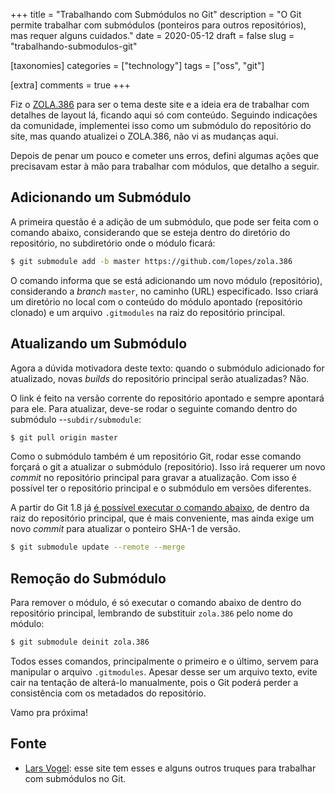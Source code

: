 +++
title = "Trabalhando com Submódulos no Git"
description = "O Git permite trabalhar com submódulos (ponteiros para outros repositórios), mas requer alguns cuidados."
date = 2020-05-12
draft = false
slug = "trabalhando-submodulos-git"

[taxonomies]
categories = ["technology"]
tags = ["oss", "git"]

[extra]
comments = true
+++

Fiz o [ZOLA.386](https://github.com/lopes/zola.386) para ser o tema deste site e a ideia era de trabalhar com detalhes de layout lá, ficando aqui só com conteúdo.  Seguindo indicações da comunidade, implementei isso como um submódulo do repositório do site, mas quando atualizei o ZOLA.386, não vi as mudanças aqui.

Depois de penar um pouco e cometer uns erros, defini algumas ações que precisavam estar à mão para trabalhar com módulos, que detalho a seguir.

## Adicionando um Submódulo

A primeira questão é a adição de um submódulo, que pode ser feita com o comando abaixo, considerando que se esteja dentro do diretório do repositório, no subdiretório onde o módulo ficará:

```bash
$ git submodule add -b master https://github.com/lopes/zola.386
```

O comando informa que se está adicionando um novo módulo (repositório), considerando a *branch* `master`, no caminho (URL) especificado.  Isso criará um diretório no local com o conteúdo do módulo apontado (repositório clonado) e um arquivo `.gitmodules` na raiz do repositório principal.

## Atualizando um Submódulo

Agora a dúvida motivadora deste texto: quando o submódulo adicionado for atualizado, novas *builds* do repositório principal serão atualizadas?  Não.

O link é feito na versão corrente do repositório apontado e sempre apontará para ele.  Para atualizar, deve-se rodar o seguinte comando dentro do submódulo --`subdir/submodule`:

```bash
$ git pull origin master
```

Como o submódulo também é um repositório Git, rodar esse comando forçará o git a atualizar o submódulo (repositório).  Isso irá requerer um novo *commit* no repositório principal para gravar a atualização.  Com isso é possível ter o repositório principal e o submódulo em versões diferentes.

A partir do Git 1.8 já [é possível executar o comando abaixo](https://stackoverflow.com/questions/8191299/update-a-submodule-to-the-latest-commit), de dentro da raiz do repositório principal, que é mais conveniente, mas ainda exige um novo *commit* para atualizar o ponteiro SHA-1 de versão.

```bash
$ git submodule update --remote --merge
```

## Remoção do Submódulo

Para remover o módulo, é só executar o comando abaixo de dentro do repositório principal, lembrando de substituir `zola.386` pelo nome do módulo:

```bash
$ git submodule deinit zola.386
```

Todos esses comandos, principalmente o primeiro e o último, servem para manipular o arquivo `.gitmodules`.  Apesar desse ser um arquivo texto, evite cair na tentação de alterá-lo manualmente, pois o Git poderá perder a consistência com os metadados do repositório.

Vamo pra próxima!

## Fonte

- [Lars Vogel](https://www.vogella.com/tutorials/GitSubmodules/article.html): esse site tem esses e alguns outros truques para trabalhar com submódulos no Git.
